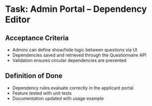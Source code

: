 # Task: Admin Portal – Dependency Editor

## Acceptance Criteria
- Admins can define show/hide logic between questions via UI
- Dependencies saved and retrieved through the Questionnaire API
- Validation ensures circular dependencies are prevented

## Definition of Done
- Dependency rules evaluate correctly in the applicant portal
- Feature tested with unit tests
- Documentation updated with usage example
